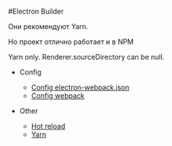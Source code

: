 #Electron Builder

Они рекомендуют Yarn.

Но проект отлично работает и в NPM

Yarn only. Renderer.sourceDirectory can be null.

- Config
    - [Config electron-webpack.json](doc/ConfigElectronWebpack.md)
    - [Config webpack](doc/ConfigWebpack.md)

- Other
    - [Hot reload](doc/Yarn.md)
    - [Yarn](doc/HotReload.md)
